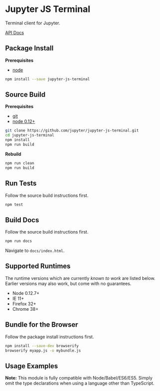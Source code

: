Jupyter JS Terminal
===================

Terminal client for Jupyter.

[API Docs](http://jupyter.github.io/jupyter-js-terminal/)



Package Install
---------------

**Prerequisites**
- [node](http://nodejs.org/)

```bash
npm install --save jupyter-js-terminal
```


Source Build
------------

**Prerequisites**
- [git](http://git-scm.com/)
- [node 0.12+](http://nodejs.org/)

```bash
git clone https://github.com/jupyter/jupyter-js-terminal.git
cd jupyter-js-terminal
npm install
npm run build
```

**Rebuild**
```bash
npm run clean
npm run build
```


Run Tests
---------

Follow the source build instructions first.

```bash
npm test
```


Build Docs
----------

Follow the source build instructions first.

```bash
npm run docs
```

Navigate to `docs/index.html`.


Supported Runtimes
------------------

The runtime versions which are currently *known to work* are listed below.
Earlier versions may also work, but come with no guarantees.

- Node 0.12.7+
- IE 11+
- Firefox 32+
- Chrome 38+


Bundle for the Browser
----------------------

Follow the package install instructions first.

```bash
npm install --save-dev browserify
browserify myapp.js -o mybundle.js
```


Usage Examples
--------------

**Note:** This module is fully compatible with Node/Babel/ES6/ES5. Simply
omit the type declarations when using a language other than TypeScript.
